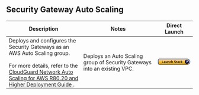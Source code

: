 
## Security Gateway Auto Scaling
<table>
    <thead>
        <tr>
            <th>Description</th>
            <th>Notes</th>
            <th>Direct Launch</th>
        </tr>
    </thead>
    <tbody>
        <tr>
            <td width="40%">
           Deploys and configures the Security Gateways as an AWS Auto Scaling group. <br/><br/> For more details, refer to the <a href="https://sc1.checkpoint.com/documents/IaaS/WebAdminGuides/EN/CloudGuard_Network_for_AWS_AutoScaling_DeploymentGuide/Default.htm" >CloudGuard Network Auto Scaling for AWS R80.20 and Higher Deployment Guide </a>. 
            </td>
            <td width="40%">Deploys an Auto Scaling group of Security Gateways into an existing VPC.</td>
            <td><a href="https://console.amazonaws.cn/cloudformation/home#/stacks/create/review?templateURL=https://cgi-cfts.s3.cn-northwest-1.amazonaws.com.cnautoscale/autoscale.yaml&stackName=Check-Point-Security-Gateway-AutoScaling"><img src="../../images/launch.png"/></a></td>
        </tr>
    </tbody>
</table>
<br/>
<br/>